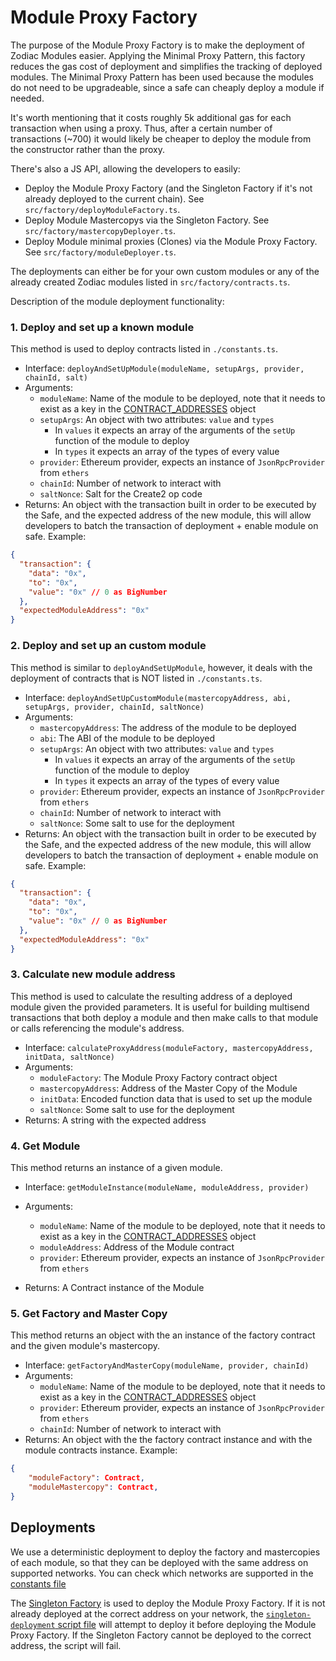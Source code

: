 # Module Proxy Factory

The purpose of the Module Proxy Factory is to make the deployment of Zodiac Modules easier. Applying the Minimal Proxy Pattern, this factory reduces the gas cost of deployment and simplifies the tracking of deployed modules. The Minimal Proxy Pattern has been used because the modules do not need to be upgradeable, since a safe can cheaply deploy a module if needed.

It's worth mentioning that it costs roughly 5k additional gas for each transaction when using a proxy.
Thus, after a certain number of transactions (~700) it would likely be cheaper to deploy the module from the constructor rather than the proxy.

There's also a JS API, allowing the developers to easily:

- Deploy the Module Proxy Factory (and the Singleton Factory if it's not already deployed to the current chain). See `src/factory/deployModuleFactory.ts`.
- Deploy Module Mastercopys via the Singleton Factory. See `src/factory/mastercopyDeployer.ts`.
- Deploy Module minimal proxies (Clones) via the Module Proxy Factory. See `src/factory/moduleDeployer.ts`.

The deployments can either be for your own custom modules or any of the already created Zodiac modules listed in `src/factory/contracts.ts`.

Description of the module deployment functionality:

### 1. Deploy and set up a known module

This method is used to deploy contracts listed in `./constants.ts`.

- Interface: `deployAndSetUpModule(moduleName, setupArgs, provider, chainId, salt)`
- Arguments:
  - `moduleName`: Name of the module to be deployed, note that it needs to exist as a key in the [CONTRACT_ADDRESSES](./constants.ts#L3-L12) object
  - `setupArgs`: An object with two attributes: `value` and `types`
    - In `values` it expects an array of the arguments of the `setUp` function of the module to deploy
    - In `types` it expects an array of the types of every value
  - `provider`: Ethereum provider, expects an instance of `JsonRpcProvider` from `ethers`
  - `chainId`: Number of network to interact with
  - `saltNonce`: Salt for the Create2 op code
- Returns: An object with the transaction built in order to be executed by the Safe, and the expected address of the new module, this will allow developers to batch the transaction of deployment + enable module on safe. Example:

```json
{
  "transaction": {
    "data": "0x",
    "to": "0x",
    "value": "0x" // 0 as BigNumber
  },
  "expectedModuleAddress": "0x"
}
```

### 2. Deploy and set up an custom module

This method is similar to `deployAndSetUpModule`, however, it deals with the deployment of contracts that is NOT listed in `./constants.ts`.

- Interface: `deployAndSetUpCustomModule(mastercopyAddress, abi, setupArgs, provider, chainId, saltNonce)`
- Arguments:
  - `mastercopyAddress`: The address of the module to be deployed
  - `abi`: The ABI of the module to be deployed
  - `setupArgs`: An object with two attributes: `value` and `types`
    - In `values` it expects an array of the arguments of the `setUp` function of the module to deploy
    - In `types` it expects an array of the types of every value
  - `provider`: Ethereum provider, expects an instance of `JsonRpcProvider` from `ethers`
  - `chainId`: Number of network to interact with
  - `saltNonce`: Some salt to use for the deployment
- Returns: An object with the transaction built in order to be executed by the Safe, and the expected address of the new module, this will allow developers to batch the transaction of deployment + enable module on safe. Example:

```json
{
  "transaction": {
    "data": "0x",
    "to": "0x",
    "value": "0x" // 0 as BigNumber
  },
  "expectedModuleAddress": "0x"
}
```

### 3. Calculate new module address

This method is used to calculate the resulting address of a deployed module given the provided parameters. It is useful for building multisend transactions that both deploy a module and then make calls to that module or calls referencing the module's address.

- Interface: `calculateProxyAddress(moduleFactory, mastercopyAddress, initData, saltNonce)`
- Arguments:
  - `moduleFactory`: The Module Proxy Factory contract object
  - `mastercopyAddress`: Address of the Master Copy of the Module
  - `initData`: Encoded function data that is used to set up the module
  - `saltNonce`: Some salt to use for the deployment
- Returns: A string with the expected address

### 4. Get Module

This method returns an instance of a given module.

- Interface: `getModuleInstance(moduleName, moduleAddress, provider)`
- Arguments:

  - `moduleName`: Name of the module to be deployed, note that it needs to exist as a key in the [CONTRACT_ADDRESSES](./constants.ts#L3-L12) object
  - `moduleAddress`: Address of the Module contract
  - `provider`: Ethereum provider, expects an instance of `JsonRpcProvider` from `ethers`

- Returns: A Contract instance of the Module

### 5. Get Factory and Master Copy

This method returns an object with the an instance of the factory contract and the given module's mastercopy.

- Interface: `getFactoryAndMasterCopy(moduleName, provider, chainId)`
- Arguments:
  - `moduleName`: Name of the module to be deployed, note that it needs to exist as a key in the [CONTRACT_ADDRESSES](./constants.ts#L3-L12) object
  - `provider`: Ethereum provider, expects an instance of `JsonRpcProvider` from `ethers`
  - `chainId`: Number of network to interact with
- Returns: An object with the the factory contract instance and with the module contracts instance. Example:

```json
{
    "moduleFactory": Contract,
    "moduleMastercopy": Contract,
}
```

## Deployments

We use a deterministic deployment to deploy the factory and mastercopies of each module, so that they can be deployed with the same address on supported networks. You can check which networks are supported in the
[constants file](./constants.ts#L14-L22)

The [Singleton Factory](https://eips.ethereum.org/EIPS/eip-2470) is used to deploy the Module Proxy Factory. If it is not already deployed at the correct address on your network, the [`singleton-deployment` script file](./singleton-deployment.ts) will attempt to deploy it before deploying the Module Proxy Factory. If the Singleton Factory cannot be deployed to the correct address, the script will fail.
